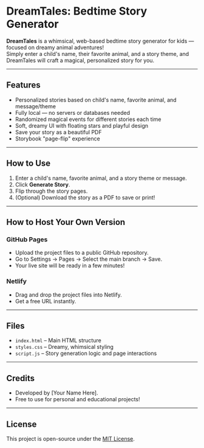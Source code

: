 # DreamTales: Bedtime Story Generator

**DreamTales** is a whimsical, web-based bedtime story generator for kids — focused on dreamy animal adventures!  
Simply enter a child's name, their favorite animal, and a story theme, and DreamTales will craft a magical, personalized story for you.

---

## Features

- Personalized stories based on child's name, favorite animal, and message/theme
- Fully local — no servers or databases needed
- Randomized magical events for different stories each time
- Soft, dreamy UI with floating stars and playful design
- Save your story as a beautiful PDF
- Storybook "page-flip" experience

---

## How to Use

1. Enter a child's name, favorite animal, and a story theme or message.
2. Click **Generate Story**.
3. Flip through the story pages.
4. (Optional) Download the story as a PDF to save or print!

---

## How to Host Your Own Version

### GitHub Pages
- Upload the project files to a public GitHub repository.
- Go to Settings → Pages → Select the main branch → Save.
- Your live site will be ready in a few minutes!

### Netlify
- Drag and drop the project files into Netlify.
- Get a free URL instantly.

---

## Files

- `index.html` – Main HTML structure
- `styles.css` – Dreamy, whimsical styling
- `script.js` – Story generation logic and page interactions

---

## Credits

- Developed by [Your Name Here].
- Free to use for personal and educational projects!

---

## License

This project is open-source under the [MIT License](LICENSE).
